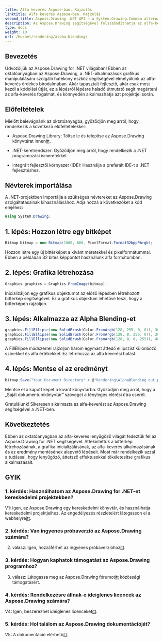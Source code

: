 ```yaml
---
title: Alfa keverés Aspose-ban. Rajzolás
linktitle: Alfa keverés Aspose-ban. Rajzolás
second_title: Aspose.Drawing .NET API – a System.Drawing.Common alternatívája
description: Az Aspose.Drawing segítségével felszabadíthatja az alfa-keverés varázsát a .NET grafikában. Emelje fel projektjeit áttetsző hatásokkal.
type: docs
weight: 10
url: /hu/net/rendering/alpha-blending/
---
```

## Bevezetés

Üdvözöljük az Aspose.Drawing for .NET világában! Ebben az oktatóanyagban az Aspose.Drawing, a .NET-alkalmazások grafikus manipulálására szolgáló hatékony eszköz segítségével elmélyülünk az alfa-keverés érdekes birodalmában. Akár tapasztalt fejlesztő, akár csak most kezdi a kódolási útját, ez a lépésről lépésre haladó útmutató segít megérteni az alfa-keverés fogalmát, és könnyedén alkalmazhatja azt projektjei során.

## Előfeltételek

Mielőtt belevágnánk az oktatóanyagba, győződjön meg arról, hogy rendelkezik a következő előfeltételekkel:

-  Aspose.Drawing Library: Töltse le és telepítse az Aspose.Drawing könyvtárat innen[itt](https://releases.aspose.com/drawing/net/).

- .NET-keretrendszer: Győződjön meg arról, hogy rendelkezik a .NET programozási ismeretekkel.

- Integrált fejlesztői környezet (IDE): Használja a preferált IDE-t a .NET fejlesztéshez.

## Névterek importálása

A .NET-projektben importálja a szükséges névtereket az Aspose.Drawing szolgáltatásainak kihasználásához. Adja hozzá a következőket a kód elejéhez:

```csharp
using System.Drawing;
```

## 1. lépés: Hozzon létre egy bitképet

```csharp
Bitmap bitmap = new Bitmap(1000, 800, PixelFormat.Format32bppPArgb);
```

Hozzon létre egy új bittérképet a kívánt méretekkel és pixelformátummal. Ebben a példában 32 bites képpontot használunk alfa formátumban.

## 2. lépés: Grafika létrehozása

```csharp
Graphics graphics = Graphics.FromImage(bitmap);
```

Inicializáljon egy grafikus objektumot az előző lépésben létrehozott bittérkép segítségével. Ez a grafikus objektum lehetővé teszi, hogy a bittérképen rajzoljon.

## 3. lépés: Alkalmazza az Alpha Blending-et

```csharp
graphics.FillEllipse(new SolidBrush(Color.FromArgb(128, 255, 0, 0)), 300, 100, 400, 400);
graphics.FillEllipse(new SolidBrush(Color.FromArgb(128, 0, 255, 0)), 200, 300, 400, 400);
graphics.FillEllipse(new SolidBrush(Color.FromArgb(128, 0, 0, 255)), 400, 300, 400, 400);
```

A FillEllipse módszerrel rajzoljon három egymást átfedő ellipszist különböző színekkel és alfa értékekkel. Ez létrehozza az alfa keverési hatást.

## 4. lépés: Mentse el az eredményt

```csharp
bitmap.Save("Your Document Directory" + @"Rendering\AlphaBlending_out.png");
```

Mentse el a kapott képet a kívánt könyvtárba. Győződjön meg arról, hogy a „Saját dokumentumkönyvtár” szöveget a tényleges elérési útra cseréli.

Gratulálunk! Sikeresen alkalmazta az alfa-keverést az Aspose.Drawing segítségével a .NET-ben.

## Következtetés

Ebben az oktatóanyagban az alfa-keverés lenyűgöző világát fedeztük fel az Aspose.Drawing for .NET segítségével. Áttekintettük a bittérkép létrehozásának, a grafika inicializálásának, az alfa-keverés alkalmazásának és az eredmény mentésének alapvető lépéseit. Most már rendelkezik azzal a tudással, hogy lenyűgöző, áttetsző effektusokkal tökéletesítse grafikus alkalmazásait.

## GYIK

### 1. kérdés: Használhatom az Aspose.Drawing for .NET-et kereskedelmi projektekben?

 V1: Igen, az Aspose.Drawing egy kereskedelmi könyvtár, és használhatja kereskedelmi projektjeihez. Az engedélyezés részleteiért látogasson el a webhelyre[itt](https://purchase.aspose.com/buy).

### 2. kérdés: Van ingyenes próbaverzió az Aspose.Drawing számára?

 2. válasz: Igen, hozzáférhet az ingyenes próbaverzióhoz[itt](https://releases.aspose.com/).

### 3. kérdés: Hogyan kaphatok támogatást az Aspose.Drawing programhoz?

 3. válasz: Látogassa meg az Aspose.Drawing fórumot[itt](https://forum.aspose.com/c/diagram/17) közösségi támogatásért.

### 4. kérdés: Rendelkezésre állnak-e ideiglenes licencek az Aspose.Drawing számára?

 V4: Igen, beszerezhet ideiglenes licenceket[itt](https://purchase.aspose.com/temporary-license/).

### 5. kérdés: Hol találom az Aspose.Drawing dokumentációját?

 V5: A dokumentáció elérhető[itt](https://reference.aspose.com/drawing/net/).